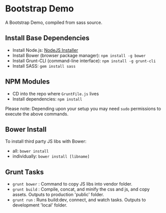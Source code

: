 # Bootstrap Demo

A Bootstrap Demo, compiled from sass source.


## Install Base Dependencies

- Install Node.js: [NodeJS Installer](http://nodejs.org/)
- Install Bower (browser package manager): `npm install -g bower`
- Install Grunt-CLI (command-line interface):  `npm install -g grunt-cli`
- Install SASS: `gem install sass`


## NPM Modules

- CD into the repo where `GruntFile.js` lives
- Install dependencies: `npm install`

Please note: Depending upon your setup you may need `sudo` permissions to execute the above commands.


## Bower Install

To install third party JS libs with Bower:

- all: `bower install`
- individually: `bower install [libname]`


## Grunt Tasks

- `grunt bower` : Command to copy JS libs into vendor folder.
- `grunt build` : Compile, concat, and minify the css and js, and copy assets. Outputs to production 'public' folder.
- `grunt run`   : Runs build:dev, connect, and watch tasks. Outputs to development 'local' folder.
